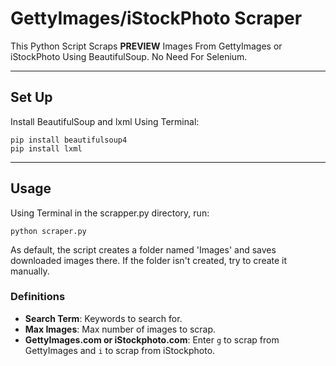 # GettyImages/iStockPhoto Scraper
This Python Script Scraps **PREVIEW** Images From GettyImages or iStockPhoto Using BeautifulSoup. No Need For Selenium.

---

## Set Up

Install BeautifulSoup and lxml Using Terminal:
```
pip install beautifulsoup4
pip install lxml
```

---

## Usage

Using Terminal in the scrapper.py directory, run:
```
python scraper.py
```
As default, the script creates a folder named 'Images' and saves downloaded images there. If the folder isn't created, try to create it manually.


### Definitions

* **Search Term**: Keywords to search for.
* **Max Images**: Max number of images to scrap.
* **GettyImages.com or iStockphoto.com**: Enter `g` to scrap from GettyImages and `i` to scrap from iStockphoto.





